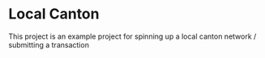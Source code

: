 # Local Canton

This project is an example project for spinning up a local canton network / submitting a transaction

